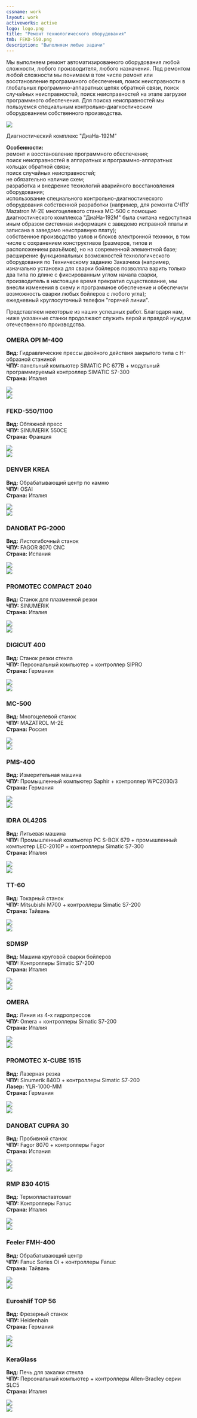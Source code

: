 ```yaml
---
cssname: work
layout: work
activeworks: active
logo: logo.png
title: "Ремонт технологического оборудования"
tmb: FEKD-550.png
description: "Выполняем любые задачи"
---
```

<p>Мы выполняем ремонт автоматизированного оборудования любой сложности, любого производителя, 
любого назначения. Под ремонтом любой сложности мы понимаем в том числе ремонт или восстановление программного 
обеспечения, поиск неисправности в глобальных программно-аппаратных цепях обратной связи,
поиск случайных неисправностей, поиск неисправностей на этапе загрузки программного 
обеспечения. Для поиска неисправностей мы пользуемся специальным контрольно-диагностическим
оборудованием собственного производства.</p>
<!--content-->
<div class="row">
  <div class="col-lg-4 col-md-4 col-sm-4">
    <div class="work-img">
      <img src="/static/img/works/repair/192M1.png">
    </div>
    <p>Диагностический комплекс "ДиаНа-192М"</p>
  </div>
  <div class="col-lg-8 col-md-8 col-sm-8">
  <p><strong>Особенности:</strong><br>
  <span class="glyphicon glyphicon-chevron-right di-color" aria-hidden="true"></span> ремонт и восстановление программного обеспечения;<br>
  <span class="glyphicon glyphicon-chevron-right di-color" aria-hidden="true"></span> поиск неисправностей в аппаратных и программно-аппаратных кольцах обратной связи;<br>
  <span class="glyphicon glyphicon-chevron-right di-color" aria-hidden="true"></span> поиск случайных неисправностей;<br>
  <span class="glyphicon glyphicon-chevron-right di-color" aria-hidden="true"></span> не обязательно наличие схем;<br>
  <span class="glyphicon glyphicon-chevron-right di-color" aria-hidden="true"></span> разработка и внедрение технологий аварийного восстановления оборудования;<br>
  <span class="glyphicon glyphicon-chevron-right di-color" aria-hidden="true"></span> использование специального контрольно-диагностического оборудования собственной разработки (например, для
  ремонта СЧПУ Mazatron M-2E многоцелевого станка МС-500 с помощью диагностического комплекса "ДиаНа-192М"
  была считана недоступная иным образом системная информация с заведомо исправной платы и записана в заведомо
  неисправную плату);<br>
  <span class="glyphicon glyphicon-chevron-right di-color" aria-hidden="true"></span> собственное производство узлов и блоков электронной техники, в том числе с сохранением конструктивов (размеров, типов и расположением разъёмов), но на современной элементной базе;<br>
  <span class="glyphicon glyphicon-chevron-right di-color" aria-hidden="true"></span> расширение функциональных возможностей технологического оборудования по Техническому заданию Заказчика (например, изначально установка для сварки бойлеров позволяла варить только два типа по длине с фиксированным углом начала сварки, производитель в настоящее время прекратил существование, мы внесли изменения в схему и программное обеспечение и обеспечили возможность сварки любых бойлеров с любого угла);<br>
  <span class="glyphicon glyphicon-chevron-right di-color" aria-hidden="true"></span> ежедневный круглосуточный телефон "горячей линии".<br></p>
  </div>
</div>
<p>Представляем некоторые из наших успешных работ. Благодаря нам, ниже указанные станки продолжают служить верой и правдой нуждам отечественного производства.</p>  
<div class="row">
  <div class="col-lg-4 col-md-4 col-sm-4">
   <h3><strong class="di-color">OMERA OPI M-400</strong></h3>
   <p><strong>Вид:</strong> Гидравлические прессы двойного действия закрытого типа с Н-образной станиной <br>
   <strong>ЧПУ:</strong> панельный компьютер SIMATIC PC 677B + модульный программируемый контроллер SIMATIC S7-300 <br>
   <strong>Страна:</strong> Италия </p>
  </div>
  <div class="col-lg-4 col-md-4 col-sm-4">
    <div class="work-img">
      <img src="/static/img/works/repair/uOMERA.png">
    </div>
  </div>
  <div class="col-lg-4 col-md-4 col-sm-4">
    <div class="work-img">
      <img src="/static/img/works/repair/OMERA.png">
    </div>
  </div>
</div>
<div class="row">
  <div class="col-lg-4 col-md-4 col-sm-4">
   <h3><strong class="di-color">FEKD-550/1100</strong></h3>
   <p><strong>Вид:</strong> Обтяжной пресс <br>
   <strong>ЧПУ:</strong> SINUMERIK 550CE<br>
   <strong>Страна:</strong> Франция</p>
  </div>
  <div class="col-lg-4 col-md-4 col-sm-4">
    <div class="work-img">
      <img src="/static/img/works/repair/uFEKD-550.png">
    </div>
  </div>
  <div class="col-lg-4 col-md-4 col-sm-4">
    <div class="work-img">
      <img src="/static/img/works/repair/FEKD-550.png">
    </div>
  </div>
</div>
<div class="row">
  <div class="col-lg-4 col-md-4 col-sm-4">
   <h3><strong class="di-color">DENVER KREA</strong></h3>
   <p><strong>Вид:</strong> Обрабатывающий центр по камню<br>
   <strong>ЧПУ:</strong> OSAI<br>
   <strong>Страна:</strong> Италия</p>
  </div>
  <div class="col-lg-4 col-md-4 col-sm-4">
    <div class="work-img">
      <img src="/static/img/works/repair/uDENVER.png">
    </div>
  </div>
  <div class="col-lg-4 col-md-4 col-sm-4">
    <div class="work-img">
      <img src="/static/img/works/repair/DENVER.png">
    </div>
  </div>
</div>
<div class="row">
  <div class="col-lg-4 col-md-4 col-sm-4">
   <h3><strong class="di-color">DANOBAT PG-2000</strong></h3>
   <p><strong>Вид:</strong> Листогибочный станок<br>
   <strong>ЧПУ:</strong> FAGOR 8070 CNC<br>
   <strong>Страна:</strong> Испания</p>
  </div>
  <div class="col-lg-4 col-md-4 col-sm-4">
    <div class="work-img">
      <img src="/static/img/works/repair/uDANOBAT.png">
    </div>
  </div> 
  <div class="col-lg-4 col-md-4 col-sm-4">
   <div class="work-img">
    <img src="/static/img/works/repair/DANOBAT.png">
   </div>
  </div>
</div>
<div class="row">
  <div class="col-lg-4 col-md-4 col-sm-4">
   <h3><strong class="di-color">PROMOTEC COMPACT 2040</strong></h3>
   <p><strong>Вид:</strong> Станок для плазменной резки<br>
   <strong>ЧПУ:</strong> SINUMERIK<br>
   <strong>Страна:</strong> Италия</p>
  </div>
  <div class="col-lg-4 col-md-4 col-sm-4">
    <div class="work-img">
      <img src="/static/img/works/repair/uPROMOTEC.png">
    </div>
  </div>
  <div class="col-lg-4 col-md-4 col-sm-4">
    <div class="work-img">
      <img src="/static/img/works/repair/PROMOTEC.png">
    </div>
  </div>
</div>
<div class="row">
  <div class="col-lg-4 col-md-4 col-sm-4">
   <h3><strong class="di-color">DIGICUT 400</strong></h3>
   <p><strong>Вид:</strong> Станок резки стекла<br>
   <strong>ЧПУ:</strong> Персональный компьютер + контроллер SIPRO<br>
   <strong>Страна:</strong> Германия</p>
  </div>
  <div class="col-lg-4 col-md-4 col-sm-4">
    <div class="work-img">
      <img src="/static/img/works/repair/uDIGICUT.png">
    </div>
  </div>
  <div class="col-lg-4 col-md-4 col-sm-4">
    <div class="work-img">
      <img src="/static/img/works/repair/DIGICUT.png">
    </div>
  </div> 
</div>
<div class="row">
  <div class="col-lg-4 col-md-4 col-sm-4">
   <h3><strong class="di-color">MC-500</strong></h3>
   <p><strong>Вид:</strong> Многоцелевой станок<br>
   <strong>ЧПУ:</strong> MAZATROL M-2E<br>
   <strong>Страна:</strong> Россия</p>
  </div>
   <div class="col-lg-4 col-md-4 col-sm-4">
    <div class="work-img">
      <img src="/static/img/works/repair/uМС-500.png">
    </div>
  </div>
  <div class="col-lg-4 col-md-4 col-sm-4">
    <div class="work-img">
      <img src="/static/img/works/repair/МС-500.png">
    </div>
  </div>
</div>
<div class="row">
  <div class="col-lg-4 col-md-4 col-sm-4">
   <h3><strong class="di-color">PMS-400</strong></h3>
   <p><strong>Вид:</strong> Измерительная машина<br>
   <strong>ЧПУ:</strong> Промышленный компьютер Saphir + контроллер WPC2030/3<br>
   <strong>Страна:</strong> Германия</p>
  </div>
  <div class="col-lg-4 col-md-4 col-sm-4">
    <div class="work-img">
      <img src="/static/img/works/repair/uPMS 400.png">
    </div>
  </div>
  <div class="col-lg-4 col-md-4 col-sm-4">
    <div class="work-img">
      <img src="/static/img/works/repair/PMS 400.png">
    </div>
  </div>  
</div>
<div class="row">
  <div class="col-lg-4 col-md-4 col-sm-4">
   <h3><strong class="di-color">IDRA OL420S</strong></h3>
   <p><strong>Вид:</strong> Литьевая машина<br>
   <strong>ЧПУ:</strong> Промышленный компьютер PC S-BOX 679 + промышленный компьютер LEC-2010P + 
   контроллеры Simatic S7-300<br>
   <strong>Страна:</strong> Италия</p>
  </div>
  <div class="col-lg-4 col-md-4 col-sm-4">
    <div class="work-img">
      <img src="/static/img/works/repair/uIDRA.png">
    </div>
  </div>
  <div class="col-lg-4 col-md-4 col-sm-4">
    <div class="work-img">
      <img src="/static/img/works/repair/IDRA.png">
    </div>
  </div>  
</div>
<div class="row">
  <div class="col-lg-4 col-md-4 col-sm-4">
   <h3><strong class="di-color">TT-60</strong></h3>
   <p><strong>Вид:</strong> Токарный станок<br>
   <strong>ЧПУ:</strong> Mitsubishi M700 + контроллеры Simatic S7-200<br>
   <strong>Страна:</strong> Тайвань</p>
  </div>
  <div class="col-lg-4 col-md-4 col-sm-4">
    <div class="work-img">
      <img src="/static/img/works/repair/uTT-60.png">
    </div>
  </div>
  <div class="col-lg-4 col-md-4 col-sm-4">
    <div class="work-img">
      <img src="/static/img/works/repair/TT-60.png">
    </div>
  </div>  
</div>
<div class="row">
  <div class="col-lg-4 col-md-4 col-sm-4">
   <h3><strong class="di-color">SDMSP</strong></h3>
   <p><strong>Вид:</strong> Машина круговой сварки бойлеров<br>
   <strong>ЧПУ:</strong> Контроллеры Simatic S7-200<br>
   <strong>Страна:</strong> Италия</p>
  </div>
  <div class="col-lg-4 col-md-4 col-sm-4">
    <div class="work-img">
      <img src="/static/img/works/repair/uSDMSP.png">
    </div>
  </div>
  <div class="col-lg-4 col-md-4 col-sm-4">
    <div class="work-img">
      <img src="/static/img/works/repair/SDMSP.png">
    </div>
  </div>  
</div>
<div class="row">
  <div class="col-lg-4 col-md-4 col-sm-4">
   <h3><strong class="di-color">OMERA</strong></h3>
   <p><strong>Вид:</strong> Линия из 4-х гидропрессов<br>
   <strong>ЧПУ:</strong> Omera + контроллеры Simatic S7-200<br>
   <strong>Страна:</strong> Италия</p>
  </div>
  <div class="col-lg-4 col-md-4 col-sm-4">
    <div class="work-img">
      <img src="/static/img/works/repair/uLOmera.png">
    </div>
  </div>
  <div class="col-lg-4 col-md-4 col-sm-4">
    <div class="work-img">
      <img src="/static/img/works/repair/LOmera.png">
    </div>
  </div>  
</div>
<div class="row">
  <div class="col-lg-4 col-md-4 col-sm-4">
   <h3><strong class="di-color">PROMOTEC X-CUBE 1515</strong></h3>
   <p><strong>Вид:</strong> Лазерная резка<br>
   <strong>ЧПУ:</strong> Sinumerik 840D + контроллеры Simatic S7-200<br>
   <strong>Лазер:</strong> YLR-1000-MM<br>
   <strong>Страна:</strong> Германия</p>
  </div>
  <div class="col-lg-4 col-md-4 col-sm-4">
    <div class="work-img">
      <img src="/static/img/works/repair/uX-CUBE.png">
    </div>
  </div>
  <div class="col-lg-4 col-md-4 col-sm-4">
    <div class="work-img">
      <img src="/static/img/works/repair/X-CUBE.png">
    </div>
  </div>  
</div>
<div class="row">
  <div class="col-lg-4 col-md-4 col-sm-4">
   <h3><strong class="di-color">DANOBAT CUPRA 30</strong></h3>
   <p><strong>Вид:</strong> Пробивной станок<br>
   <strong>ЧПУ:</strong> Fagor 8070 + контроллеры Fagor<br>
   <strong>Страна:</strong> Испания</p>
  </div>
  <div class="col-lg-4 col-md-4 col-sm-4">
    <div class="work-img">
      <img src="/static/img/works/repair/uCUPRA 30.png">
    </div>
  </div>
  <div class="col-lg-4 col-md-4 col-sm-4">
    <div class="work-img">
      <img src="/static/img/works/repair/CUPRA 30.png">
    </div>
  </div>  
</div>
<div class="row">
  <div class="col-lg-4 col-md-4 col-sm-4">
   <h3><strong class="di-color">RMP 830 4015</strong></h3>
   <p><strong>Вид:</strong> Термопластавтомат<br>
   <strong>ЧПУ:</strong> Контроллеры Fanuc<br>
   <strong>Страна:</strong> Италия</p>
  </div>
  <div class="col-lg-4 col-md-4 col-sm-4">
    <div class="work-img">
      <img src="/static/img/works/repair/uRMP 830.png">
    </div>
  </div>
  <div class="col-lg-4 col-md-4 col-sm-4">
    <div class="work-img">
      <img src="/static/img/works/repair/RMP 830.png">
    </div>
  </div>  
</div>
<div class="row">
  <div class="col-lg-4 col-md-4 col-sm-4">
   <h3><strong class="di-color">Feeler FMH-400</strong></h3>
   <p><strong>Вид:</strong> Обрабатывающий центр<br>
   <strong>ЧПУ:</strong> Fanuc Series Oi + контроллеры Fanuc<br>
   <strong>Страна:</strong> Тайвань</p>
  </div>
  <div class="col-lg-4 col-md-4 col-sm-4">
    <div class="work-img">
      <img src="/static/img/works/repair/uFMH-400.png">
    </div>
  </div>
  <div class="col-lg-4 col-md-4 col-sm-4">
    <div class="work-img">
      <img src="/static/img/works/repair/FMH-400.png">
    </div>
  </div>  
</div>
<div class="row">
  <div class="col-lg-4 col-md-4 col-sm-4">
   <h3><strong class="di-color">Euroshlif TOP 56</strong></h3>
   <p><strong>Вид:</strong> Фрезерный станок<br>
   <strong>ЧПУ:</strong> Heidenhain<br>
   <strong>Страна:</strong> Германия</p>
  </div>
  <div class="col-lg-4 col-md-4 col-sm-4">
    <div class="work-img">
      <img src="/static/img/works/repair/uEuroshlif.png">
    </div>
  </div>
  <div class="col-lg-4 col-md-4 col-sm-4">
    <div class="work-img">
      <img src="/static/img/works/repair/Euroshlif.png">
    </div>
  </div>  
</div>
<div class="row">
  <div class="col-lg-4 col-md-4 col-sm-4">
   <h3><strong class="di-color">KeraGlass</strong></h3>
   <p><strong>Вид:</strong> Печь для закалки стекла<br>
   <strong>ЧПУ:</strong> Персональный компьютер + контроллеры Allen-Bradley серии SLC5<br>
   <strong>Страна:</strong> Италия</p>
  </div>
  <div class="col-lg-4 col-md-4 col-sm-4">
    <div class="work-img">
      <img src="/static/img/works/repair/uKeraGlass.png">
    </div>
  </div>
  <div class="col-lg-4 col-md-4 col-sm-4">
    <div class="work-img">
      <img src="/static/img/works/repair/KeraGlass.png">
    </div>
  </div>  
</div>